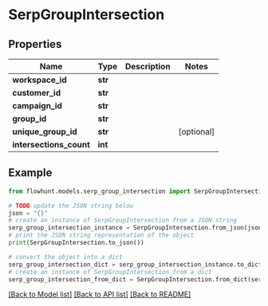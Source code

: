 # SerpGroupIntersection


## Properties

Name | Type | Description | Notes
------------ | ------------- | ------------- | -------------
**workspace_id** | **str** |  | 
**customer_id** | **str** |  | 
**campaign_id** | **str** |  | 
**group_id** | **str** |  | 
**unique_group_id** | **str** |  | [optional] 
**intersections_count** | **int** |  | 

## Example

```python
from flowhunt.models.serp_group_intersection import SerpGroupIntersection

# TODO update the JSON string below
json = "{}"
# create an instance of SerpGroupIntersection from a JSON string
serp_group_intersection_instance = SerpGroupIntersection.from_json(json)
# print the JSON string representation of the object
print(SerpGroupIntersection.to_json())

# convert the object into a dict
serp_group_intersection_dict = serp_group_intersection_instance.to_dict()
# create an instance of SerpGroupIntersection from a dict
serp_group_intersection_from_dict = SerpGroupIntersection.from_dict(serp_group_intersection_dict)
```
[[Back to Model list]](../README.md#documentation-for-models) [[Back to API list]](../README.md#documentation-for-api-endpoints) [[Back to README]](../README.md)


